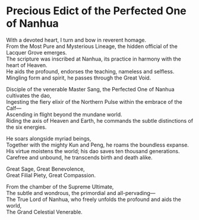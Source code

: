 # Precious Edict of the Perfected One of Nanhua

With a devoted heart, I turn and bow in reverent homage.  
From the Most Pure and Mysterious Lineage, the hidden official of the Lacquer Grove emerges.  
The scripture was inscribed at Nanhua, its practice in harmony with the heart of Heaven.  
He aids the profound, endorses the teaching, nameless and selfless.  
Mingling form and spirit, he passes through the Great Void.  

Disciple of the venerable Master Sang, the Perfected One of Nanhua cultivates the dao,  
Ingesting the fiery elixir of the Northern Pulse within the embrace of the Calf—  
Ascending in flight beyond the mundane world.  
Riding the axis of Heaven and Earth, he commands the subtle distinctions of the six energies.  

He soars alongside myriad beings,  
Together with the mighty Kun and Peng, he roams the boundless expanse.  
His virtue moistens the world; his dao saves ten thousand generations.  
Carefree and unbound, he transcends birth and death alike.  

Great Sage, Great Benevolence,  
Great Filial Piety, Great Compassion.  

From the chamber of the Supreme Ultimate,  
The subtle and wondrous, the primordial and all-pervading—  
The True Lord of Nanhua, who freely unfolds the profound and aids the world,  
The Grand Celestial Venerable.